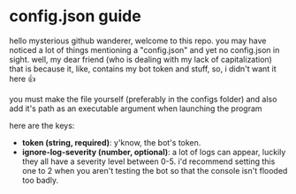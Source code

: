 # config.json guide
hello mysterious github wanderer, welcome to this repo. you may have noticed a lot of things mentioning a "config.json" and yet no config.json in sight. well, my dear friend (who is dealing with my lack of capitalization) that is because it, like, contains my bot token and stuff, so, i didn't want it here :thumbsup:

you must make the file yourself (preferably in the configs folder) and also add it's path as an executable argument when launching the program

here are the keys:
- **token (string, required)**: y'know, the bot's token.
- **ignore-log-severity (number, optional)**: a lot of logs can appear, luckily they all have a severity level between 0-5. i'd recommend setting this one to 2 when you aren't testing the bot so that the console isn't flooded too badly.